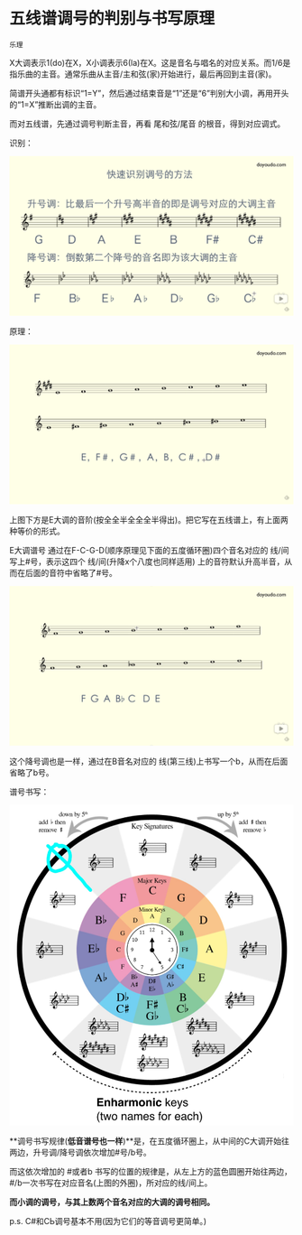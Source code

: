 # 五线谱调号的判别与书写原理

`乐理`

X大调表示1(do)在X，X小调表示6(la)在X。这是音名与唱名的对应关系。而1/6是指乐曲的主音。通常乐曲从主音/主和弦(家)开始进行，最后再回到主音(家)。

简谱开头通都有标识“1=Y”，然后通过结束音是“1”还是“6”判别大小调，再用开头的“1=X”推断出调的主音。

而对五线谱，先通过调号判断主音，再看 尾和弦/尾音 的根音，得到对应调式。

识别：

![屏幕截图(2).png](image/屏幕截图(2).png)

原理：

![调号原理.png](image/调号原理.png)

上图下方是E大调的音阶(按全全半全全全半得出)。把它写在五线谱上，有上面两种等价的形式。

E大调谱号 通过在F-C-G-D(顺序原理见下面的五度循环圈)四个音名对应的 线/间 写上#号，表示这四个 线/间(升降x个八度也同样适用) 上的音符默认升高半音，从而在后面的音符中省略了#号。

![调号原理-2.png](image/调号原理-2.png)

这个降号调也是一样，通过在B音名对应的 线(第三线)上书写一个b，从而在后面省略了b号。

谱号书写：

![IMG_20170706_010452.jpg](image/IMG_20170706_010452.jpg)

**调号书写规律(**低音谱号也一样**)**是，在五度循环圈上，从中间的C大调开始往两边，升号调/降号调依次增加#号/b号。

而这依次增加的 #或者b 书写的位置的规律是，从左上方的蓝色圆圈开始往两边，#/b一次书写在对应音名(上图的外圈)，所对应的线/间上。

**而小调的调号，与其上数两个音名对应的大调的调号相同。**

p.s. C#和CЬ调号基本不用(因为它们的等音调号更简单。)
